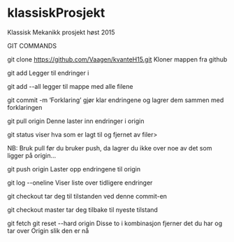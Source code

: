 # klassiskProsjekt
Klassisk Mekanikk prosjekt høst 2015


GIT COMMANDS

git clone https://github.com/Vaagen/kvanteH15.git
Kloner mappen fra github

git add <filnavn> 
Legger til endringer i <filnavn>

git add --all <mappenavn>
legger til mappe med alle filene

git commit -m ‘Forklaring’ 
gjør klar endringene og lagrer dem sammen med forklaringen

git pull origin
Denne laster inn endringer i origin

git status
viser hva som er lagt til og fjernet av filer>

NB: Bruk pull før du bruker push, da lagrer du ikke over noe av det som ligger på origin…

git push origin	
Laster opp endringene til origin

git log --oneline
Viser liste over tidligere endringer

git checkout <commit number>
tar deg til tilstanden ved denne commit-en

git checkout master
tar deg tilbake til nyeste tilstand

git fetch
git reset --hard origin
Disse to i kombinasjon fjerner det du har og tar over Origin slik den er nå
